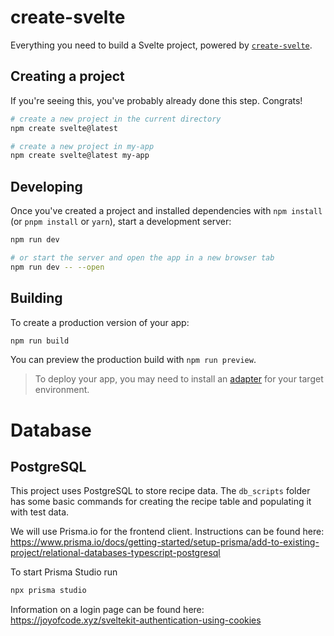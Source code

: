 # create-svelte

Everything you need to build a Svelte project, powered by [`create-svelte`](https://github.com/sveltejs/kit/tree/main/packages/create-svelte).

## Creating a project

If you're seeing this, you've probably already done this step. Congrats!

```bash
# create a new project in the current directory
npm create svelte@latest

# create a new project in my-app
npm create svelte@latest my-app
```

## Developing

Once you've created a project and installed dependencies with `npm install` (or `pnpm install` or `yarn`), start a development server:

```bash
npm run dev

# or start the server and open the app in a new browser tab
npm run dev -- --open
```

## Building

To create a production version of your app:

```bash
npm run build
```

You can preview the production build with `npm run preview`.

> To deploy your app, you may need to install an [adapter](https://kit.svelte.dev/docs/adapters) for your target environment.

# Database

## PostgreSQL

This project uses PostgreSQL to store recipe data. The `db_scripts` folder has some basic commands for creating the recipe table and populating it with test data.

We will use Prisma.io for the frontend client. Instructions can be found here:
https://www.prisma.io/docs/getting-started/setup-prisma/add-to-existing-project/relational-databases-typescript-postgresql

To start Prisma Studio run

```bash
npx prisma studio
```

Information on a login page can be found here: https://joyofcode.xyz/sveltekit-authentication-using-cookies
